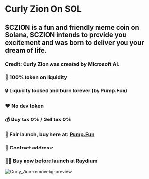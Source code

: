 # Curly Zion On SOL
## $CZION is a fun and friendly meme coin on Solana, $CZION intends to provide you excitement and was born to deliver you your dream of life.
### Credit: Curly Zion was created by Microsoft AI.
### 💯 100% token on liquidity
### 🔒 Liquidity locked and burn forever (by Pump.Fun)
### ❤️ No dev token
### 💰 Buy tax 0% / Sell tax 0%
### 🚀 Fair launch, buy here at: [Pump.Fun](https://pump.fun/)
### 📜 Contract address: 
### 😮‍💨 Buy now before launch at Raydium

![Curly_Zion-removebg-preview](https://github.com/user-attachments/assets/6fe249ff-a38e-4a49-b4e4-0e776b99b097)
